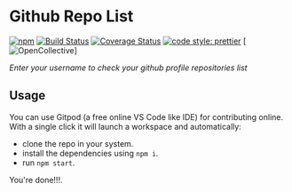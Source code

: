 
# Github Repo List

[![npm](https://img.shields.io/npm/v/immer.svg)](https://www.npmjs.com/package/immer) [![Build Status](https://travis-ci.org/immerjs/immer.svg?branch=master)](https://travis-ci.org/immerjs/immer) [![Coverage Status](https://coveralls.io/repos/github/mweststrate/immer/badge.svg?branch=master)](https://coveralls.io/github/mweststrate/immer?branch=master) [![code style: prettier](https://img.shields.io/badge/code_style-prettier-ff69b4.svg)](https://github.com/prettier/prettier) [![OpenCollective](https://opencollective.com/immer/backers/badge.svg)]

_Enter your username to check your github profile repositories list_


## Usage

You can use Gitpod (a free online VS Code like IDE) for contributing online. With a single click it will launch a workspace and automatically:

- clone the repo in your system.
- install the dependencies using `npm i`.
- run `npm start`.

You're done!!!.